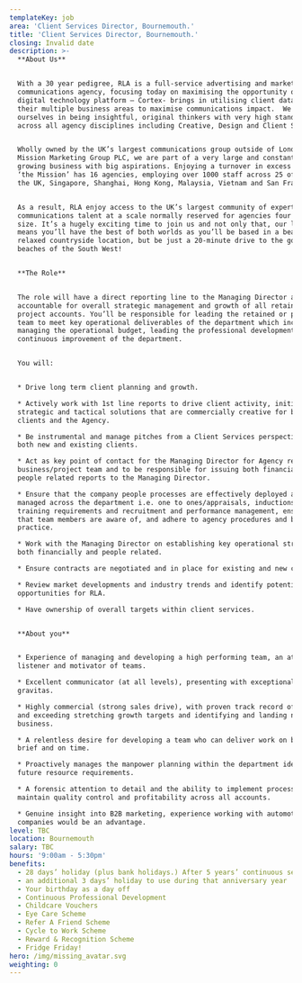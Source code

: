```yaml
---
templateKey: job
area: 'Client Services Director, Bournemouth.'
title: 'Client Services Director, Bournemouth.'
closing: Invalid date
description: >-
  **About Us**


  With a 30 year pedigree, RLA is a full-service advertising and marketing
  communications agency, focusing today on maximising the opportunity our
  digital technology platform – Cortex- brings in utilising client data across
  their multiple business areas to maximise communications impact.  We pride
  ourselves in being insightful, original thinkers with very high standards
  across all agency disciplines including Creative, Design and Client Services.


  Wholly owned by the UK’s largest communications group outside of London, the
  Mission Marketing Group PLC, we are part of a very large and constantly
  growing business with big aspirations. Enjoying a turnover in excess of £125m
  ‘the Mission’ has 16 agencies, employing over 1000 staff across 25 offices in
  the UK, Singapore, Shanghai, Hong Kong, Malaysia, Vietnam and San Francisco. 


  As a result, RLA enjoy access to the UK’s largest community of expert
  communications talent at a scale normally reserved for agencies four times our
  size. It’s a hugely exciting time to join us and not only that, our location
  means you’ll have the best of both worlds as you’ll be based in a beautiful,
  relaxed countryside location, but be just a 20-minute drive to the gorgeous
  beaches of the South West!


  **The Role**


  The role will have a direct reporting line to the Managing Director and is
  accountable for overall strategic management and growth of all retained or
  project accounts. You’ll be responsible for leading the retained or project
  team to meet key operational deliverables of the department which include;
  managing the operational budget, leading the professional development and
  continuous improvement of the department. 


  You will:


  * Drive long term client planning and growth.

  * Actively work with 1st line reports to drive client activity, initiating
  strategic and tactical solutions that are commercially creative for both
  clients and the Agency.

  * Be instrumental and manage pitches from a Client Services perspective with
  both new and existing clients.

  * Act as key point of contact for the Managing Director for Agency retained
  business/project team and to be responsible for issuing both financial and
  people related reports to the Managing Director.

  * Ensure that the company people processes are effectively deployed and
  managed across the department i.e. one to ones/appraisals, inductions,
  training requirements and recruitment and performance management, ensuring
  that team members are aware of, and adhere to agency procedures and best
  practice.

  * Work with the Managing Director on establishing key operational strategies
  both financially and people related.

  * Ensure contracts are negotiated and in place for existing and new clients.

  * Review market developments and industry trends and identify potential
  opportunities for RLA.

  * Have ownership of overall targets within client services.


  **About you**


  * Experience of managing and developing a high performing team, an attentive
  listener and motivator of teams.

  * Excellent communicator (at all levels), presenting with exceptional
  gravitas.

  * Highly commercial (strong sales drive), with proven track record of setting
  and exceeding stretching growth targets and identifying and landing new
  business.

  * A relentless desire for developing a team who can deliver work on budget, on
  brief and on time.

  * Proactively manages the manpower planning within the department identify
  future resource requirements.

  * A forensic attention to detail and the ability to implement process to
  maintain quality control and profitability across all accounts.

  * Genuine insight into B2B marketing, experience working with automotive
  companies would be an advantage.
level: TBC
location: Bournemouth
salary: TBC
hours: '9:00am - 5:30pm'
benefits:
  - 28 days’ holiday (plus bank holidays.) After 5 years’ continuous service
  - an additional 3 days’ holiday to use during that anniversary year
  - Your birthday as a day off
  - Continuous Professional Development
  - Childcare Vouchers
  - Eye Care Scheme
  - Refer A Friend Scheme
  - Cycle to Work Scheme
  - Reward & Recognition Scheme
  - Fridge Friday!
hero: /img/missing_avatar.svg
weighting: 0
---
```


